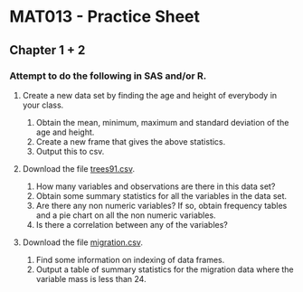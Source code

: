 # MAT013 - Practice Sheet
## Chapter 1 + 2
### Attempt to do the following in SAS and/or R.

1. Create a new data set by finding the age and height of everybody in your class.

    1. Obtain the mean, minimum, maximum and standard deviation of the age and height.
    2. Create a new frame that gives the above statistics.
    3. Output this to csv.

2. Download the file [trees91.csv](https://www.dropbox.com/s/qu0geb7mw9axex8/trees91.csv).

    1. How many variables and observations are there in this data set?
    2. Obtain some summary statistics for all the variables in the data set.
    3. Are there any non numeric variables? If so, obtain frequency tables and a pie chart on all the non numeric variables.
    4. Is there a correlation between any of the variables?

3. Download the file [migration.csv](https://www.dropbox.com/s/nkli2zo4sc6so4s/migration.csv).

    1. Find some information on indexing of data frames.
    2. Output a table of summary statistics for the migration data where the variable mass is less than 24.

